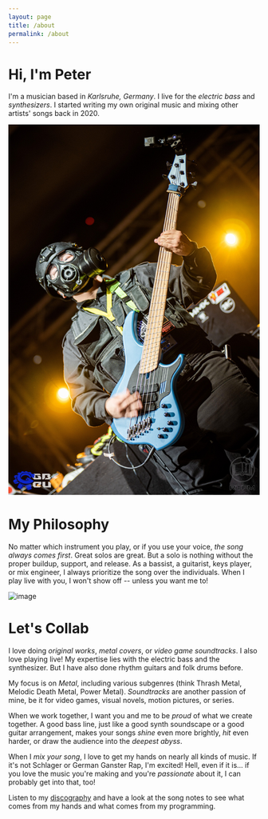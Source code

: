 ```yaml
---
layout: page
title: /about
permalink: /about
---
```


# Hi, I'm Peter


I'm a musician based in _Karlsruhe, Germany_. I live for the _electric bass_ and _synthesizers_. I started writing my own original music and mixing other artists' songs back in 2020.

<img alt="image" class="right-portrait" src="assets/img/bass_pic_19.jpg"/>

# My Philosophy

No matter which instrument you play, or if you use your voice, _the song always comes first_. Great solos are great. But a solo is nothing without the proper buildup, support, and release. As a bassist, a guitarist, keys player, or mix engineer, I always prioritize the song over the individuals. When I play live with you, I won't show off -- unless you want me to!

<img alt="image" class="left-portrait" src="assets/img/bass_pic_20.jpg"/>

# Let's Collab

I love doing _original works_, _metal covers_, or _video game soundtracks_. I also love playing live! My expertise lies with the electric bass and the synthesizer. But I have also done rhythm guitars and folk drums before.

My focus is on _Metal_, including various subgenres (think Thrash Metal, Melodic Death Metal, Power Metal). _Soundtracks_ are another passion of mine, be it for video games, visual novels, motion pictures, or series. 

<!--img alt="image" class="vertical-portrait" src="assets/img/smile_pic_1_lofi.jpg"/-->

When we work together, I want you and me to be _proud_ of what we create together. A good bass line, just like a good synth soundscape or a good guitar arrangement, makes your songs _shine_ even more brightly, _hit_ even harder, or draw the audience into the _deepest abyss_.

When I _mix your song_, I love to get my hands on nearly all kinds of music. If it's not Schlager or German Ganster Rap, I'm excited! Hell, even if it is... if you love the music you're making and you're _passionate_ about it, I can probably get into that, too!

Listen to my [discography](/discography) and have a look at the song notes to see what comes from my hands and what comes from my programming.

